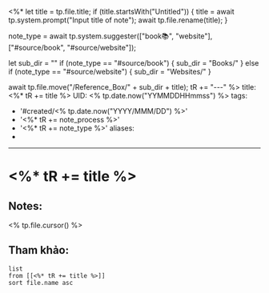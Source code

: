 <%* 
  let title = tp.file.title;
  if (title.startsWith("Untitled")) {
  	title = await tp.system.prompt("Input title of note");
    await tp.file.rename(title);
  }

  note_type = await tp.system.suggester(["book📚", "website"], ["#source/book", "#source/website"]);
	
  let sub_dir = ""
  if (note_type == "#source/book") {
    sub_dir = "Books/"
  }
  else if (note_type == "#source/website") {
    sub_dir = "Websites/"
  }

  await tp.file.move("/Reference_Box/" + sub_dir + title);
  tR += "---"
%>
title: <%* tR += title %>
UID: <% tp.date.now("YYMMDDHHmmss") %>
tags:
  - '#created/<% tp.date.now("YYYY/MMM/DD") %>'
  - '<%* tR += note_process %>'
  - '<%* tR += note_type %>'
aliases:
  - 
---
# <%* tR += title %>

## Notes:
<% tp.file.cursor() %>

## Tham khảo:
```dataview
list
from [[<%* tR += title %>]]
sort file.name asc
```
